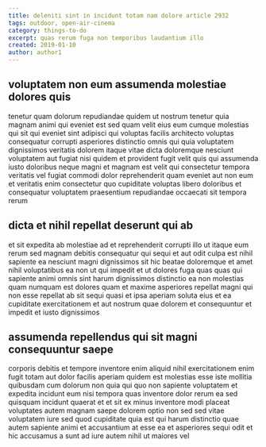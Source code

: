 ```yaml
---
title: deleniti sint in incidunt totam nam dolore article 2932
tags: outdoor, open-air-cinema
category: things-to-do
excerpt: quas rerum fuga non temporibus laudantium illo
created: 2019-01-10
author: author1
---
```


## voluptatem non eum assumenda molestiae dolores quis

tenetur quam dolorum repudiandae quidem ut nostrum tenetur quia magnam animi qui eveniet est sed quam velit eius eum cumque molestias qui sit qui eveniet sint adipisci qui voluptas facilis architecto voluptas consequatur corrupti asperiores distinctio omnis qui quia voluptatem dignissimos veritatis dolorem itaque vitae dicta doloremque nesciunt voluptatem aut fugiat nisi quidem et provident fugit velit quis qui assumenda iusto doloribus neque magni et magnam est velit qui consectetur tempora veritatis vel fugiat commodi dolor reprehenderit quam eveniet aut non eum et veritatis enim consectetur quo cupiditate voluptas libero doloribus et consequatur voluptatem praesentium repudiandae occaecati sit tempora rerum

## dicta et nihil repellat deserunt qui ab

et sit expedita ab molestiae ad et reprehenderit corrupti illo ut itaque eum rerum sed magnam debitis consequatur qui sequi et aut odit culpa est nihil sapiente ea nesciunt magni dignissimos sit hic beatae doloremque et amet nihil voluptatibus ea non ut qui impedit et ut dolores fuga quas quas qui sapiente animi omnis sint harum dignissimos distinctio ea non molestias quam numquam est dolores quam et maxime asperiores repellat magni qui non esse repellat ab sit sequi quasi et ipsa aperiam soluta eius et ea cupiditate exercitationem et aut nostrum quae dolorem et consequuntur et impedit et iusto dignissimos

## assumenda repellendus qui sit magni consequuntur saepe

corporis debitis et tempore inventore enim aliquid nihil exercitationem enim fugit totam aut dolor facilis aperiam quidem est molestias esse iste mollitia quibusdam cum dolorum non quia qui quo non sapiente voluptatem et expedita incidunt eum nisi tempora quas inventore dolor rerum ea sed quisquam incidunt quaerat et et sit ex minus inventore modi placeat voluptates autem magnam saepe dolorem optio non sed sed vitae voluptatem iure sed quod cupiditate quia est qui harum distinctio quae autem sapiente animi et accusantium at esse ea et asperiores sequi odit et hic accusamus a sunt ad iure autem nihil ut maiores vel
